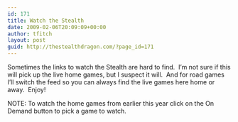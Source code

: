 ```yaml
---
id: 171
title: Watch the Stealth
date: 2009-02-06T20:09:09+00:00
author: tfitch
layout: post
guid: http://thestealthdragon.com/?page_id=171
---
```

Sometimes the links to watch the Stealth are hard to find.  I&#8217;m not sure if this will pick up the live home games, but I suspect it will.  And for road games I&#8217;ll switch the feed so you can always find the live games here home or away.  Enjoy!

NOTE: To watch the home games from earlier this year click on the On Demand button to pick a game to watch.
